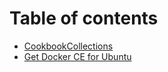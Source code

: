 # Table of contents

* [CookbookCollections](README.md)
* [Get Docker CE for Ubuntu](get-docker-ce-for-ubuntu.md)


